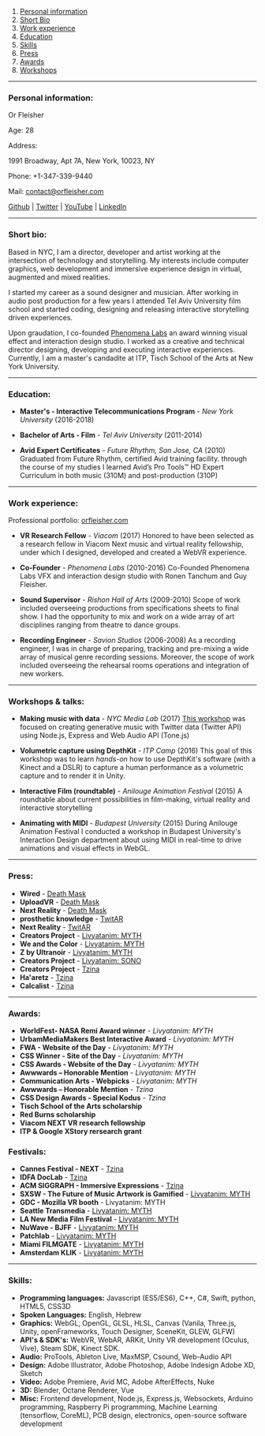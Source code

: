 1. [Personal information](#personal-information)
1. [Short Bio](#short-bio)
1. [Work experience](#work-experience)
1. [Education](#education)
1. [Skills](#skills)
1. [Press](#press)
1. [Awards](#awards)
1. [Workshops](#workshops--talks)

---

### Personal information:

Or Fleisher

Age: 28

Address:

1991 Broadway, 
Apt 7A, 
New York, 10023, 
NY

Phone: +1-347-339-9440

Mail: [contact@orfleisher.com](mailto:contact@orfleisher.com)

[Github](https://github.com/juniorxsound) | [Twitter](https://twitter.com/juniorxsound) | [YouTube](https://www.youtube.com/user/JuniorxSound/) | [LinkedIn](https://www.linkedin.com/in/orfleisher/)

---
### Short bio:
Based in NYC, I am a director, developer and artist working at the intersection of technology and storytelling. My interests include computer graphics, web development and immersive experience design in virtual, augmented and mixed realities.

I started my career as a sound designer and musician. After working in audio post production for a few years I attended Tel Aviv University film school and started coding, designing and releasing interactive storytelling driven experiences.

Upon graudation, I co-founded [Phenomena Labs](http://phenomenalabs.com) an award winning visual effect and interaction design studio. I worked as a creative and technical director designing, developing and executing interactive experiences. Currently, I am a master's candadite at ITP, Tisch School of the Arts at New York University.

---

### Education:
- **Master's - Interactive Telecommunications Program** - *New York University* (2016-2018)

- **Bachelor of Arts - Film** - *Tel Aviv University* (2011-2014)

- **Avid Expert Certificates** - *Future Rhythm, San Jose, CA* (2010)
Graduated from Future Rhythm, certified Avid training facility. through the course of my studies I learned Avid’s Pro Tools™ HD Expert Curriculum in both music (310M) and post-production (310P)

---

### Work experience:

Professional portfolio: [orfleisher.com](http://orfleisher.com)

- **VR Research Fellow** - *Viacom* (2017)
Honored to have been selected as a research fellow in Viacom Next music and virtual reality fellowship, under which I designed, developed and created a WebVR experience.
- **Co-Founder** - *Phenomena Labs* (2010-2016)
Co-Founded Phenomena Labs VFX and interaction design studio with Ronen Tanchum and Guy Fleisher.
- **Sound Supervisor** - *Rishon Hall of Arts* (2009-2010)
Scope of work included overseeing productions from specifications sheets to final show. I had the opportunity to mix and work on a wide array of art disciplines ranging from theatre to dance groups.

- **Recording Engineer** - *Savion Studios* (2006-2008)
As a recording engineer, I was in charge of preparing, tracking and pre-mixing a wide array of musical genre recording sessions. Moreover, the scope of work included overseeing the rehearsal rooms operations and integration of new workers.

---

### Workshops & talks:
- **Making music with data** - *NYC Media Lab* (2017)
[This workshop](https://github.com/dodiku/music_with_data_workshop) was focused on creating generative music with Twitter data (Twitter API) using Node.js, Express and Web Audio API (Tone.js)

- **Volumetric capture using DepthKit** - *ITP Camp* (2016)
This goal of this workshop was to learn *hands-on* how to use DepthKit's software (with a Kinect and a DSLR) to capture a human performance as a volumetric capture and to render it in Unity.

- **Interactive Film (roundtable)** - *Anilouge Animation Festival* (2015)
A roundtable about current possibilities in film-making, virtual reality and interactive storytelling

- **Animating with MIDI** - *Budapest University* (2015)
During Anilouge Animation Festival I conducted a workshop in Budapest University's Interaction Design department about using MIDI in real-time to drive animations and visual effects in WebGL.

---
### Press:
- **Wired** - [Death Mask](https://www.wired.it/attualita/tech/2017/12/20/death-mask-realta-morte-previsione/)
- **UploadVR** - [Death Mask](https://uploadvr.com/arkit-death-mask/)
- **Next Reality** - [Death Mask](https://next.reality.news/news/ar-experiment-adds-life-clock-anyone-with-face-0181330/)
- **prosthetic knowledge** - [TwitAR](http://prostheticknowledge.tumblr.com/post/166745203731/twitar-coding-experiment-from-or-fleisher-and)
- **Next Reality** - [TwitAR](https://mobile-ar.reality.news/news/bizarre-ar-experiment-serves-tweets-for-everything-your-iphone-can-see-0180743/)
- **Creators Project** - [Livyatanim: MYTH](https://creators.vice.com/en_us/article/ez5qva/float-through-a-virtual-world-of-hybrid-beings-in-myth)
- **We and the Color** - [Livyatanim: MYTH](https://weandthecolor.com/webgl-short-film-livyatanim-myth/62302)
- **Z by Ultranoir** - [Livyatanim: MYTH](http://z.ultranoir.com/en/articles/1282-livyatanim-myth-a-vr-film-by-or-fleisher.html)
- **Creators Project** - [Livyatanim: SONO](https://creators.vice.com/en_us/article/aenxpb/sono-livyatanim-audio-reactive-live-vr-performance)
- **Creators Project** - [Tzina](https://creators.vice.com/en_us/article/mg44g4/symphony-of-longing-interactive-vr-doc-tel-aviv)
- **Ha'aretz** - [Tzina](https://www.haaretz.co.il/gallery/cinema/.premium-1.4083991)
- **Calcalist** - [Tzina](https://www.calcalist.co.il/consumer/articles/0,7340,L-3693396,00.html)

---
### Awards:

- **WorldFest- NASA Remi Award winner** - *Livyatanim: MYTH*
- **UrbamMediaMakers Best Interactive Award** - *Livyatanim: MYTH*
- **FWA - Website of the Day** - *Livyatanim: MYTH*
- **CSS Winner - Site of the Day** - *Livyatanim: MYTH*
- **CSS Awards - Website of the Day** - *Livyatanim: MYTH*
- **Awwwards – Honorable Mention** - *Livyatanim: MYTH*
- **Communication Arts - Webpicks** - *Livyatanim: MYTH*
- **Awwwards – Honorable Mention** - *Tzina*
- **CSS Design Awards - Special Kodus** - *Tzina*
- **Tisch School of the Arts scholarship**
- **Red Burns scholarship**
- **Viacom NEXT VR research fellowship**
- **ITP & Google XStory rersearch grant**

### Festivals:
- **Cannes Festival - NEXT** - [Tzina](http://www.marchedufilm.com/en/global-events)
- **IDFA DocLab** - [Tzina](https://www.doclab.org/2016/tzina-symphony-of-longing/)
- **ACM SIGGRAPH - Immersive Expressions** - [Tzina](https://immersive-expressions.siggraph.org)
- **SXSW - The Future of Music Artwork is Gamified** - [Livyatanim: MYTH](https://schedule.sxsw.com/2017/events/PP59988)
- **GDC - Mozilla VR booth** - Livyatanim: MYTH
- **Seattle Transmedia** - [Livyatanim: MYTH](http://trueindependent.org/stiff/archives/2016-program/)
- **LA New Media Film Festival** - [Livyatanim: MYTH](http://audnews.com/2016-brings-artificial-intelligence-virtual-reality-3d-content-to-new-media-film-festival/)
- **NuWave - BJFF** - [Livyatanim: MYTH](http://prod1.agileticketing.net/websales/pages/info.aspx?evtinfo=140822~3a1dbf00-5ad7-4f53-af12-28ba7bfe20f4&epguid=9c9174b6-d866-4637-9645-7a9d7765dc44)
- **Patchlab** - [Livyatanim: MYTH](http://patchlab.pl/media-labdiscount-for-resolume/)
- **Miami FILMGATE** - [Livyatanim: MYTH](http://www.filmgate.miami/fordistas-vr-pavilion/)
- **Amsterdam KLIK** - [Livyatanim: MYTH](http://www.klik.amsterdam/festival/program-details/326)

---

### Skills:
- **Programming languages:** Javascript (ES5/ES6), C++, C#, Swift, python, HTML5, CSS3D
- **Spoken Languages:** English, Hebrew
- **Graphics:** WebGL, OpenGL, GLSL, HLSL, Canvas (Vanila, Three.js, Unity, openFrameworks, Touch Designer, SceneKit, GLEW, GLFW)
- **API's & SDK's:** WebVR, WebAR, ARKit, Unity VR development (Oculus, Vive), Steam SDK, Kinect SDK.
- **Audio:** ProTools, Ableton Live, MaxMSP, Csound, Web-Audio API
- **Design:** Adobe Illustrator, Adobe Photoshop, Adobe Indesign Adobe XD, Sketch
- **Video:** Adobe Premiere, Avid MC, Adobe AfterEffects, Nuke
- **3D:** Blender, Octane Renderer, Vue
- **Misc:** Frontend development, Node.js, Express.js, Websockets, Arduino programming, Raspberry Pi programming, Machine Learning (tensorflow, CoreML), PCB design, electronics, open-source software development


